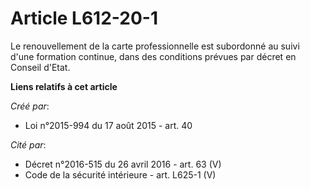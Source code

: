 # Article L612-20-1

Le renouvellement de la carte professionnelle est subordonné au suivi d'une formation continue, dans des conditions prévues
par décret en Conseil d'Etat.

**Liens relatifs à cet article**

_Créé par_:

  - Loi n°2015-994 du 17 août 2015 - art. 40

_Cité par_:

  - Décret n°2016-515 du 26 avril 2016 - art. 63 (V)
  - Code de la sécurité intérieure - art. L625-1 (V)
